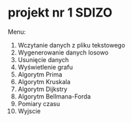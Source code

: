 # projekt nr 1 SDIZO
Menu:
1. Wczytanie danych z pliku tekstowego
2. Wygenerowanie danych losowo
3. Usunięcie danych
4. Wyświetlenie grafu
5. Algorytm Prima
6. Algorytm Kruskala
7. Algorytm Dijkstry
8. Algorytm Bellmana-Forda
9. Pomiary czasu
0. Wyjscie
